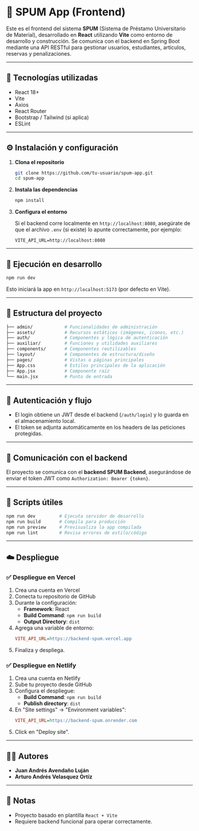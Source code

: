 # 🎨 SPUM App (Frontend)

Este es el frontend del sistema **SPUM** (Sistema de Préstamo Universitario de Material), desarrollado en **React** utilizando **Vite** como entorno de desarrollo y construcción. Se comunica con el backend en Spring Boot mediante una API RESTful para gestionar usuarios, estudiantes, artículos, reservas y penalizaciones.

---

## 🚀 Tecnologías utilizadas

- React 18+
- Vite
- Axios
- React Router
- Bootstrap / Tailwind (si aplica)
- ESLint

---

## ⚙️ Instalación y configuración

1. **Clona el repositorio**
   ```bash
   git clone https://github.com/tu-usuario/spum-app.git
   cd spum-app
   ```

2. **Instala las dependencias**
   ```bash
   npm install
   ```

3. **Configura el entorno**
   
   Si el backend corre localmente en `http://localhost:8080`, asegúrate de que el archivo `.env` (si existe) lo apunte correctamente, por ejemplo:
   ```env
   VITE_API_URL=http://localhost:8080
   ```

---

## 🧪 Ejecución en desarrollo

```bash
npm run dev
```

Esto iniciará la app en `http://localhost:5173` (por defecto en Vite).

---

## 📂 Estructura del proyecto

```bash
├── admin/            # Funcionalidades de administración
├── assets/           # Recursos estáticos (imágenes, iconos, etc.)
├── auth/             # Componentes y lógica de autenticación
├── auxiliar/         # Funciones y utilidades auxiliares
├── components/       # Componentes reutilizables
├── layout/           # Componentes de estructura/diseño
├── pages/            # Vistas o páginas principales
├── App.css           # Estilos principales de la aplicación
├── App.jsx           # Componente raíz
└── main.jsx          # Punto de entrada
```

---

## 🔐 Autenticación y flujo

- El login obtiene un JWT desde el backend (`/auth/login`) y lo guarda en el almacenamiento local.
- El token se adjunta automáticamente en los headers de las peticiones protegidas.

---

## 🔁 Comunicación con el backend

El proyecto se comunica con el **backend SPUM Backend**, asegurándose de enviar el token JWT como `Authorization: Bearer {token}`.

---

## 🧹 Scripts útiles

```bash
npm run dev         # Ejecuta servidor de desarrollo
npm run build       # Compila para producción
npm run preview     # Previsualiza la app compilada
npm run lint        # Revisa errores de estilo/código
```

---

## ☁️ Despliegue

### ✅ Despliegue en **Vercel**

1. Crea una cuenta en Vercel
2. Conecta tu repositorio de GitHub
3. Durante la configuración:
   * **Framework**: React
   * **Build Command**: `npm run build`
   * **Output Directory**: `dist`
4. Agrega una variable de entorno:
   ```ini
   VITE_API_URL=https://backend-spum.vercel.app
   ```
5. Finaliza y despliega.

### ✅ Despliegue en **Netlify**

1. Crea una cuenta en Netlify
2. Sube tu proyecto desde GitHub
3. Configura el despliegue:
   * **Build Command**: `npm run build`
   * **Publish directory**: `dist`
4. En "Site settings" → "Environment variables":
   ```ini
   VITE_API_URL=https://backend-spum.onrender.com
   ```
5. Click en "Deploy site".

---

## 👨‍💻 Autores
* **Juan Andrés Avendaño Luján**  
* **Arturo Andrés Velasquez Ortíz**

---

## 📝 Notas

- Proyecto basado en plantilla `React + Vite`
- Requiere backend funcional para operar correctamente.
